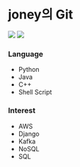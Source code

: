 # joney의 Git

<img src="https://img.shields.io/badge/Python-007396?style=flat-square&logo=Python&logoColor=white"/>

<img src="https://img.shields.io/badge/AWS-FF9900?style=flat-square&logo=AWS&logoColor=white"/>

### Language

* Python
* Java
* C++
* Shell Script



### Interest

* AWS
* Django
* Kafka
* NoSQL
* SQL





